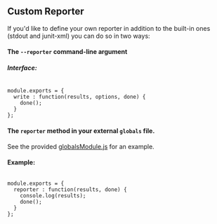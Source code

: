 ## Custom Reporter
If you'd like to define your own reporter in addition to the built-in ones (stdout and junit-xml) you can do so in two ways:

#### The `--reporter` command-line argument

##### Interface:

<div class="sample-test">
<pre><code class="language-javascript">
module.exports = {
  write : function(results, options, done) {
    done();
  }
};</code></pre>
</div>

#### The `reporter` method in your external `globals` file.

See the provided [globalsModule.js](https://github.com/beatfactor/nightwatch/blob/master/examples/globalsModule.js) for an example.

#### Example:

<div class="sample-test">
<pre><code class="language-javascript">
module.exports = {
  reporter : function(results, done) {
    console.log(results);
    done();
  }
};</code></pre>
</div>
